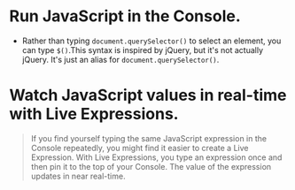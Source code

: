 # Run JavaScript in the Console.
- Rather than typing `document.querySelector()` to select an element, you can type `$()`.This syntax is inspired by jQuery, but it's not actually jQuery. It's just an alias for `document.querySelector()`.

# Watch JavaScript values in real-time with Live Expressions.
> If you find yourself typing the same JavaScript expression in the Console repeatedly, you might find it easier to create a Live Expression. With Live Expressions, you type an expression once and then pin it to the top of your Console. The value of the expression updates in near real-time.

